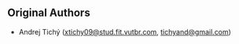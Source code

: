 Original Authors
----------------

 * Andrej Tichý (xtichy09@stud.fit.vutbr.com, tichyand@gmail.com)

